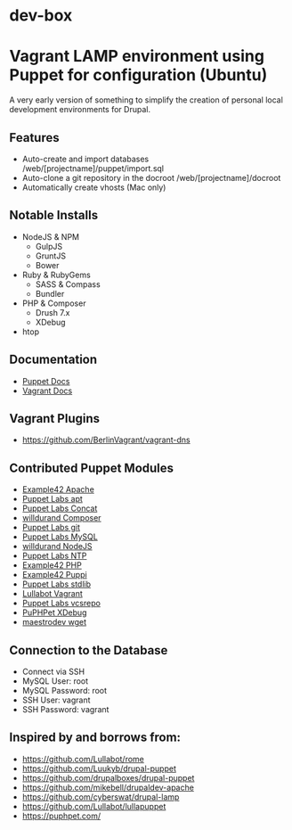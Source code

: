 dev-box
=======

# Vagrant LAMP environment using Puppet for configuration (Ubuntu)
A very early version of something to simplify the creation of personal local development environments for Drupal.

## Features
* Auto-create and import databases /web/[projectname]/puppet/import.sql
* Auto-clone a git repository in the docroot /web/[projectname]/docroot
* Automatically create vhosts (Mac only)

## Notable Installs
* NodeJS & NPM
  * GulpJS
  * GruntJS
  * Bower
* Ruby & RubyGems
  * SASS & Compass
  * Bundler
* PHP & Composer
  * Drush 7.x
  * XDebug
* htop

## Documentation
* [Puppet Docs](http://docs.puppetlabs.com/learning/index.html)
* [Vagrant Docs](http://docs.vagrantup.com/v2/)

## Vagrant Plugins
* https://github.com/BerlinVagrant/vagrant-dns

## Contributed Puppet Modules
* [Example42 Apache](http://forge.puppetlabs.com/example42/apache)
* [Puppet Labs apt](https://github.com/puppetlabs/puppetlabs-apt)
* [Puppet Labs Concat](http://forge.puppetlabs.com/puppetlabs/concat)
* [willdurand Composer](https://github.com/willdurand/puppet-composer)
* [Puppet Labs git](http://forge.puppetlabs.com/example42/git)
* [Puppet Labs MySQL](http://forge.puppetlabs.com/puppetlabs/mysql)
* [willdurand NodeJS](https://forge.puppetlabs.com/willdurand/nodejs)
* [Puppet Labs NTP](http://forge.puppetlabs.com/puppetlabs/ntp)
* [Example42 PHP](http://forge.puppetlabs.com/example42/php)
* [Example42 Puppi](http://forge.puppetlabs.com/example42/puppi)
* [Puppet Labs stdlib](http://forge.puppetlabs.com/puppetlabs/stdlib)
* [Lullabot Vagrant](https://github.com/Lullabot/lullapuppet)
* [Puppet Labs vcsrepo](http://forge.puppetlabs.com/puppetlabs/vcsrepo)
* [PuPHPet XDebug](https://github.com/puphpet/puphpet-xdebug)
* [maestrodev wget](http://forge.puppetlabs.com/maestrodev/wget)

## Connection to the Database
* Connect via SSH
* MySQL User: root
* MySQL Password: root
* SSH User: vagrant
* SSH Password: vagrant

## Inspired by and borrows from:
* https://github.com/Lullabot/rome
* https://github.com/Luukyb/drupal-puppet
* https://github.com/drupalboxes/drupal-puppet
* https://github.com/mikebell/drupaldev-apache
* https://github.com/cyberswat/drupal-lamp
* https://github.com/Lullabot/lullapuppet
* https://puphpet.com/

